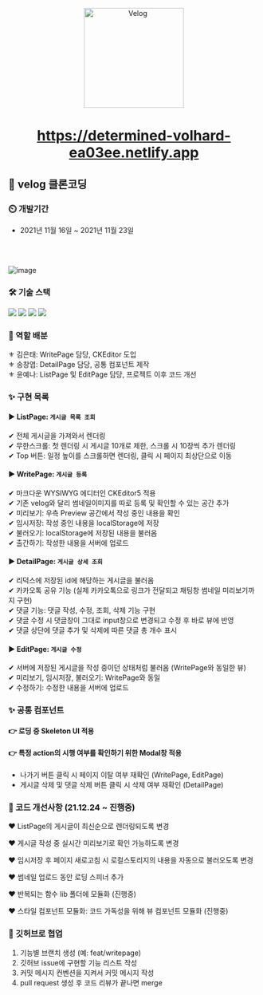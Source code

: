 <p align='middle'>
<a href='https://github.com/DevFoliOh/velog'><img src='https://user-images.githubusercontent.com/66353903/142974589-1a9d29a4-3c67-4208-b861-00491a02f810.png' width="200px;" alt="Velog" /></a></p>


<h1 align='middle'><a href='https://determined-volhard-ea03ee.netlify.app'>https://determined-volhard-ea03ee.netlify.app</a></h1>


## 📌 velog 클론코딩

### :timer_clock: 개발기간
+ 2021년 11월 16일 ~ 2021년 11월 23일 <br/><br/>

<br/>

![image](https://user-images.githubusercontent.com/66353903/142976104-d163bec4-f0a3-468b-adfa-0f21572a8d1f.png)

### 🛠 기술 스택

 <p align='left'>
 <img src="https://img.shields.io/badge/React-v17.0.2-blue?logo=React"/>
 <img src="https://img.shields.io/badge/ReduxToolkit-^1.6.2-purple?logo=Redux"/>
 <img src="https://img.shields.io/badge/StyledComponents-v5.3.3-pink?logo=styled-components"/> 
 <img src="https://img.shields.io/badge/Swagger-v1.7.0-lime?logo=Swagger"/>
 </p>


### 🔮 역할 배분
⚜ 김은태: WritePage 담당, CKEditor 도입<br/>
⚜ 송창엽: DetailPage 담당, 공통 컴포넌트 제작<br/>
⚜ 윤예나: ListPage 및 EditPage 담당, 프로젝트 이후 코드 개선<br/>


### ✨ 구현 목록

#### ▶ ListPage: `게시글 목록 조회`

✔ 전체 게시글을 가져와서 렌더링<br/>
✔ 무한스크롤: 첫 렌더링 시 게시글 10개로 제한, 스크롤 시 10장씩 추가 렌더링<br/>
✔ Top 버튼: 일정 높이를 스크롤하면 렌더링, 클릭 시 페이지 최상단으로 이동<br/>


#### ▶ WritePage: `게시글 등록`

✔ 마크다운 WYSIWYG 에디터인 CKEditor5 적용<br/>
✔ 기존 velog와 달리 썸네일이미지를 따로 등록 및 확인할 수 있는 공간 추가<br/>
✔ 미리보기: 우측 Preview 공간에서 작성 중인 내용을 확인<br/>
✔ 임시저장: 작성 중인 내용을 localStorage에 저장<br/>
✔ 불러오기: localStorage에 저장된 내용을 불러옴<br/>
✔ 출간하기: 작성한 내용을 서버에 업로드<br/>


#### ▶ DetailPage: `게시글 상세 조회`

✔ 리덕스에 저장된 id에 해당하는 게시글을 불러옴<br/>
✔ 카카오톡 공유 기능 (실제 카카오톡으로 링크가 전달되고 채팅창 썸네일 미리보기까지 구현)<br/>
✔ 댓글 기능: 댓글 작성, 수정, 조회, 삭제 기능 구현<br/>
✔ 댓글 수정 시 댓글창이 그대로 input창으로 변경되고 수정 후 바로 뷰에 반영<br/>
✔ 댓글 상단에 댓글 추가 및 삭제에 따른 댓글 총 개수 표시<br/>


#### ▶ EditPage: `게시글 수정`

✔ 서버에 저장된 게시글을 작성 중이던 상태처럼 불러옴 (WritePage와 동일한 뷰)<br/>
✔ 미리보기, 임시저장, 불러오기: WritePage와 동일<br/>
✔ 수정하기: 수정한 내용을 서버에 업로드<br/>


### ✨ 공통 컴포넌트

#### 👉 로딩 중 Skeleton UI 적용

#### 👉 특정 action의 시행 여부를 확인하기 위한 Modal창 적용
+ 나가기 버튼 클릭 시 페이지 이탈 여부 재확인 (WritePage, EditPage) <br/>
+ 게시글 삭제 및 댓글 삭제 버튼 클릭 시 삭제 여부 재확인 (DetailPage)


### 🚀 코드 개선사항 (21.12.24 ~ 진행중)

❤ ListPage의 게시글이 최신순으로 렌더링되도록 변경 <br/>

❤ 게시글 작성 중 실시간 미리보기로 확인 가능하도록 변경 <br/>

❤ 임시저장 후 페이지 새로고침 시 로컬스토리지의 내용을 자동으로 불러오도록 변경 <br/>

❤ 썸네일 업로드 동안 로딩 스피너 추가 <br/>

❤ 반복되는 함수 lib 폴더에 모듈화 (진행중) <br/>

❤ 스타일 컴포넌트 모듈화: 코드 가독성을 위해 뷰 컴포넌트 모듈화 (진행중)  <br/>

### 🎊 깃허브로 협업

1. 기능별 브랜치 생성 (예: feat/writepage)
2. 깃허브 issue에 구현할 기능 리스트 작성
3. 커밋 메시지 컨벤션을 지켜서 커밋 메시지 작성
4. pull request 생성 후 코드 리뷰가 끝나면 merge


